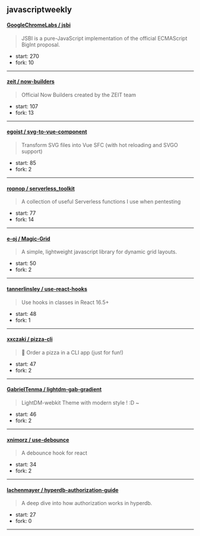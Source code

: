 ## javascriptweekly

#### [GoogleChromeLabs / jsbi](https://github.com/GoogleChromeLabs/jsbi)

> JSBI is a pure-JavaScript implementation of the official ECMAScript BigInt proposal.

+ start: 270
+ fork: 10

----


#### [zeit / now-builders](https://github.com/zeit/now-builders)

> Official Now Builders created by the ZEIT team

+ start: 107
+ fork: 13

----


#### [egoist / svg-to-vue-component](https://github.com/egoist/svg-to-vue-component)

> Transform SVG files into Vue SFC (with hot reloading and SVGO support)

+ start: 85
+ fork: 2

----


#### [ropnop / serverless_toolkit](https://github.com/ropnop/serverless_toolkit)

> A collection of useful Serverless functions I use when pentesting

+ start: 77
+ fork: 14

----


#### [e-oj / Magic-Grid](https://github.com/e-oj/Magic-Grid)

> A simple, lightweight javascript library for dynamic grid layouts.

+ start: 50
+ fork: 2

----


#### [tannerlinsley / use-react-hooks](https://github.com/tannerlinsley/use-react-hooks)

> Use hooks in classes in React 16.5+

+ start: 48
+ fork: 1

----


#### [xxczaki / pizza-cli](https://github.com/xxczaki/pizza-cli)

> :pizza: Order a pizza in a CLI app (just for fun!)

+ start: 47
+ fork: 2

----


#### [GabrielTenma / lightdm-gab-gradient](https://github.com/GabrielTenma/lightdm-gab-gradient)

> LightDM-webkit Theme with modern style ! :D ~

+ start: 46
+ fork: 2

----


#### [xnimorz / use-debounce](https://github.com/xnimorz/use-debounce)

> A debounce hook for react

+ start: 34
+ fork: 2

----


#### [lachenmayer / hyperdb-authorization-guide](https://github.com/lachenmayer/hyperdb-authorization-guide)

> A deep dive into how authorization works in hyperdb.

+ start: 27
+ fork: 0

----

